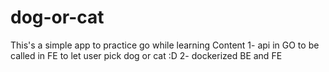 # dog-or-cat
This's a simple app to practice go while learning
Content
1- api in GO to be called in FE to let user pick dog or cat :D
2- dockerized BE and FE
